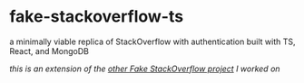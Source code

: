 # fake-stackoverflow-ts
a minimally viable replica of StackOverflow with authentication built with TS, React, and MongoDB

*this is an extension of the [other Fake StackOverflow project](https://github.com/yangfawu/fake-stackoverflow-js) I worked on*
